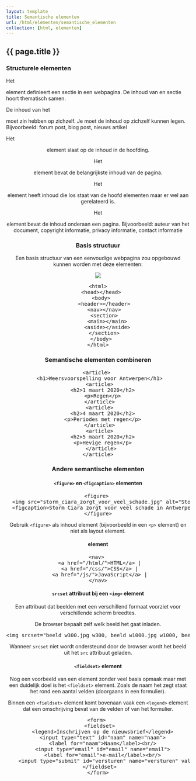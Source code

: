 ```yaml
---
layout: template
title: Semantische elementen
url: /html/elementen/semantische_elementen
collection: [html, elementen]
---
```

## {{ page.title }}

### Structurele elementen

Het <code><section></code> element definieert een sectie in een webpagina. De inhoud van en sectie hoort thematisch samen.

De inhoud van het <code><article></code> moet zin hebben op zichzelf. Je moet de inhoud op zichzelf kunnen legen.
Bijvoorbeeld: forum post, blog post, nieuws artikel

Het <code><header></code> element slaat op de inhoud in de hoofding.

Het <code><main></code> element bevat de belangrijkste inhoud van de pagina.

Het <code><aside></code> element heeft inhoud die los staat van de hoofd elementen maar er wel aan gerelateerd is.

Het <code><footer></code> element bevat de inhoud onderaan een pagina. 
Bijvoorbeeld:  auteur van het document, copyright informatie, privacy informatie, contact informatie

### Basis structuur 

Een basis structuur van een eenvoudige webpagina zou opgebouwd kunnen worden met deze elementen:

<img src="{{ '/html/elementen/images/basis_structuur.jpg' | relative_url}}" />

<pre data-enlighter-language="html">
&lt;html&gt;
  &lt;head&gt;&lt;/head&gt;
  &lt;body&gt;
    &lt;header&gt;&lt;/header&gt;
    &lt;nav&gt;&lt;/nav>
    &lt;section&gt;
      &lt;main&gt;&lt;/main>
      &lt;aside&gt;&lt;/aside>
    &lt;/section&gt;
  &lt;/body&gt;
&lt;/html&gt;
</pre>


### Semantische elementen combineren
<pre data-enlighter-language="html">
&lt;article&gt; 
  &lt;h1&gt;Weersvoorspelling voor Antwerpen&lt;/h1&gt; 
  &lt;article&gt; 
    &lt;h2&gt;1 maart 2020&lt;/h2&gt; 
    &lt;p&gt;Regen&lt;/p&gt; 
  &lt;/article&gt; 
  &lt;article&gt; 
    &lt;h2&gt;4 maart 2020&lt;/h2&gt; 
    &lt;p&gt;Periodes met regen&lt;/p&gt; 
  &lt;/article&gt; 
  &lt;article&gt; 
    &lt;h2&gt;5 maart 2020&lt;/h2&gt; 
    &lt;p&gt;Hevige regen&lt;/p&gt; 
  &lt;/article&gt;
&lt;/article&gt;
</pre>

### Andere semantische elementen

#### <code>&lt;figure&gt;</code> en <code>&lt;figcaption&gt;</code> elementen
<pre data-enlighter-language="html">
&lt;figure&gt; 
  &lt;img src=&quot;storm_ciara_zorgt_voor_veel_schade.jpg&quot; alt=&quot;Storm Ciara zorgt voor veel schade&quot;&gt; 
  &lt;figcaption&gt;Storm Ciara zorgt voor veel schade in Antwerpen&lt;/figcaption&gt; 
&lt;/figure&gt;
</pre>
 
Gebruik <code>&lt;figure&gt;</code> als inhoud element (bijvoorbeeld in een <code>&lt;p&gt;</code> element) en niet als layout element.

#### <code><nav></code> element
<pre data-enlighter-language="html">
&lt;nav&gt; 
  &lt;a href=&quot;/html/&quot;&gt;HTML&lt;/a&gt; | 
  &lt;a href=&quot;/css/&quot;&gt;CSS&lt;/a&gt; | 
  &lt;a href=&quot;/js/&quot;&gt;JavaScript&lt;/a&gt; | 
&lt;/nav&gt;
</pre>

#### <code>srcset</code> attribuut bij een <code>&lt;img&gt;</code> element
Een attribuut dat beelden met een verschillend formaat voorziet voor verschillende scherm breedtes.

De browser bepaalt zelf welk beeld het gaat inladen.

<pre data-enlighter-language="html">
&lt;img srcset=&quot;beeld_w300.jpg w300, beeld_w1000.jpg w1000, beeld_w2000.jpg w2000&quot; src=&quot;beeld.jpg&quot;&gt;
</pre>

Wanneer <code>srcset</code> niet wordt ondersteund door de browser wordt het beeld uit het <code>src</code> attribuut geladen.

#### <code>&lt;fieldset&gt;</code> element
Nog een voorbeeld van een element zonder veel basis opmaak maar met een duidelijk doel is het <code>&lt;fieldset&gt;</code> element. Zoals de naam het zegt staat het rond een aantal velden (doorgaans in een formulier).

Binnen een <code>&lt;fieldset&gt;</code> element komt bovenaan vaak een <code>&lt;legend&gt;</code> element dat een omschrijving bevat van de velden of van het formulier.

<pre data-enlighter-language="html">
&lt;form&gt; 
  &lt;fieldset&gt; 
    &lt;legend&gt;Inschrijven op de nieuwsbrief&lt;/legend&gt; 
    &lt;input type=&quot;text&quot; id=&quot;naam&quot; name=&quot;naam&quot;&gt; 
    &lt;label for=&quot;naam&quot;&gt;Naam&lt;/label&gt;&lt;br/&gt; 
    &lt;input type=&quot;email&quot; id=&quot;email&quot; name=&quot;email&quot;&gt; 
    &lt;label for=&quot;email&quot;&gt;e-mail&lt;/label&gt;&lt;br/&gt; 
    &lt;input type=&quot;submit&quot; id=&quot;versturen&quot; name=&quot;versturen&quot; value=&quot;Inschrijven&quot;&gt; 
  &lt;/fieldset&gt; 
&lt;/form&gt;
</pre>